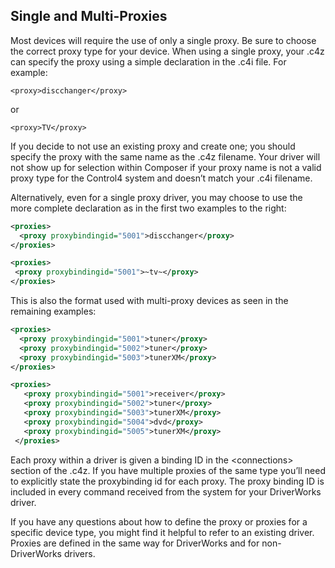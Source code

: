 ## Single and Multi-Proxies

Most devices will require the use of only a single proxy.  Be sure to choose the correct proxy type for your device.  When using a single proxy, your .c4z can specify the proxy using a simple declaration in the .c4i file. For example:

`<proxy>discchanger</proxy>`

or

`<proxy>TV</proxy>`



If you decide to not use an existing proxy and create one; you should specify the proxy with the same name as the .c4z filename.  Your driver will not show up for selection within Composer if your proxy name is not a valid proxy type for the Control4 system and doesn’t match your .c4i filename.

Alternatively, even for a single proxy driver, you may choose to use the more complete declaration as in the first two examples to the right:

```xml
<proxies>
  <proxy proxybindingid="5001">discchanger</proxy>
</proxies>
```



```xml
<proxies>
 <proxy proxybindingid="5001">~tv~</proxy>
</proxies>
```

This is also the format used with multi-proxy devices as seen in the remaining examples:

```xml
<proxies>
  <proxy proxybindingid="5001">tuner</proxy>
  <proxy proxybindingid="5002">tuner</proxy>
  <proxy proxybindingid="5003">tunerXM</proxy>
</proxies>
```


```xml
<proxies>
   <proxy proxybindingid="5001">receiver</proxy>
   <proxy proxybindingid="5002">tuner</proxy>
   <proxy proxybindingid="5003">tunerXM</proxy>
   <proxy proxybindingid="5004">dvd</proxy>
   <proxy proxybindingid="5005">tunerXM</proxy>
 </proxies>
```

Each proxy within a driver is given a binding ID in the \<connections\> section of the .c4z.  If you have multiple proxies of the same type you’ll need to explicitly state the proxybinding id for each proxy.  The proxy binding ID is included in every command received from the system for your DriverWorks driver.

If you have any questions about how to define the proxy or proxies for a specific device type, you might find it helpful to refer to an existing driver.  Proxies are defined in the same way for DriverWorks and for non-DriverWorks drivers.